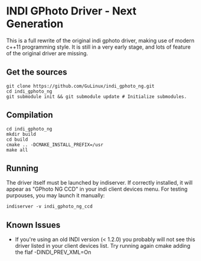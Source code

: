 INDI GPhoto Driver - Next Generation
====================================

This is a full rewrite of the original indi gphoto driver, making use of modern c++11 programming style.
It is still in a very early stage, and lots of feature of the original driver are missing.

Get the sources
---------------

    git clone https://github.com/GuLinux/indi_gphoto_ng.git
    cd indi_gphoto_ng
    git submodule init && git submodule update # Initialize submodules.


Compilation
-----------

    cd indi_gphoto_ng
    mkdir build
    cd build
    cmake .. -DCMAKE_INSTALL_PREFIX=/usr
    make all


Running
-------

The driver itself must be launched by indiserver.
If correctly installed, it will appear as "GPhoto NG CCD" in your indi client devices menu.
For testing purpouses, you may launch it manually:

    indiserver -v indi_gphoto_ng_ccd

Known Issues
------------

 * If you're using an old INDI version (< 1.2.0) you probably will not see this driver listed in your client devices list. Try running again cmake adding the flaf -DINDI_PREV_XML=On
 